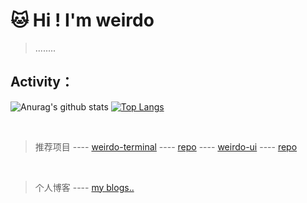 
# 🐱 Hi ! I'm weirdo

> ........


## Activity：


![Anurag's github stats](https://github-readme-stats.vercel.app/api?username=2WeirDo&show_icons=true&theme=dracula)
[![Top Langs](https://github-readme-stats.vercel.app/api/top-langs/?username=2WeirDo&layout=compact&hide=html)](https://github.com/anuraghazra/github-readme-stats)

<br/>



> 推荐项目
> ---- [weirdo-terminal](https://www.weirdo-terminal.com/)  ----  [repo](https://github.com/2WeirDo/weirdo_terminal)
> ---- [weirdo-ui](https://2weirdo.github.io/weirdo-ui/)  ---- [repo](https://github.com/2WeirDo/weirdo-ui)
<br/>

> 个人博客 ----  [my blogs..](https://2weirdo.github.io/)


